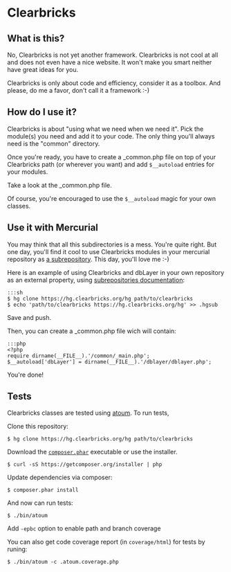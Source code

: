 # Clearbricks

## What is this?

No, Clearbricks is not yet another framework. Clearbricks is not cool at all and
does not even have a nice website. It won't make you smart neither have great
ideas for you.

Clearbricks is only about code and efficiency, consider it as a toolbox. And
please, do me a favor, don't call it a framework :-)

## How do I use it?

Clearbricks is about "using what we need when we need it". Pick the module(s)
you need and add it to your code. The only thing you'll always need is the
"common" directory.

Once you're ready, you have to create a _common.php file on top of your
Clearbricks path (or wherever you want) and add `$__autoload` entries for your
modules.

Take a look at the _common.php file.

Of course, you're encouraged to use the `$__autoload` magic for your own classes.

## Use it with Mercurial

You may think that all this subdirectories is a mess. You're quite right. But
one day, you'll find it cool to use Clearbricks modules in your mercurial
repository as [a subrepository][1]. This day, you'll love me :-)

Here is an example of using Clearbricks and dbLayer in your own repository
as an external property, using [subrepositories documentation][2]:

    :::sh
    $ hg clone https://hg.clearbricks.org/hg path/to/clearbricks
    $ echo 'path/to/clearbricks https://hg.clearbricks.org/hg' >> .hgsub

Save and push.

Then, you can create a _common.php file wich will contain:

    :::php
    <?php
    require dirname(__FILE__).'/common/_main.php';
    $__autoload['dbLayer'] = dirname(__FILE__).'/dblayer/dblayer.php';


You're done!

## Tests

Clearbricks classes are tested using [atoum][3].
To run tests,

Clone this repository:
```
$ hg clone https://hg.clearbricks.org/hg path/to/clearbricks
```

Download the [`composer.phar`](https://getcomposer.org/composer.phar) executable or use the installer.

```
$ curl -sS https://getcomposer.org/installer | php
```

Update dependencies via composer:
```
$ composer.phar install
```

And now can run tests:
```
$ ./bin/atoum
```

Add ```-epbc``` option to enable path and branch coverage

You can also get code coverage report (in `coverage/html`) for tests by runing:

```
$ ./bin/atoum -c .atoum.coverage.php
```

[1]: http://mercurial.selenic.com/wiki/Subrepository
[2]: http://www.selenic.com/hg/help/subrepos
[3]: https://github.com/atoum/atoum

